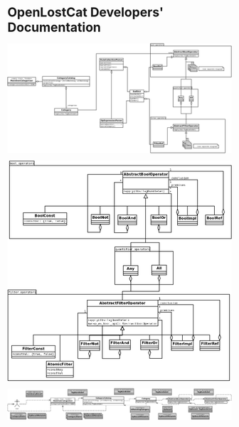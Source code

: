# OpenLostCat Developers' Documentation

![class diagram](classdiagram.png)

![class diagram of operators](classdiagram_operators.png)

![information flow diagram](infflowdiagram.png)

